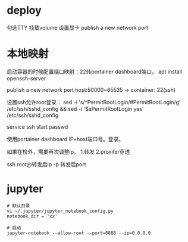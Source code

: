 
# deploy

勾选TTY
挂载volume
设置显卡
publish a new network port





# 本地映射


启动容器的时候配置端口映射：22转portainer dashboard端口。
apt install openssh-server

publish a new network port
host:50000~65535  ->   container:  22(ssh)

设置ssh允许root登录：
sed -i 's/^PermitRootLogin/#PermitRootLogin/g' /etc/ssh/sshd_config && sed -i '$aPermitRootLogin yes' /etc/ssh/sshd_config

service ssh start
passwd


使用portainer dashboard IP+host端口号。登录。

如果在校外，需要再次调整ip。
    1.转发
    2.proxifer穿透

ssh root@转发后ip -p 转发后port


# jupyter
    # 默认目录
    vi ~/.jupyter/jupyter_notebook_config.py  
    notebook_dir = 'xx'

    # 启动
    jupyter-notebook --allow-root --port=8888 --ip=0.0.0.0